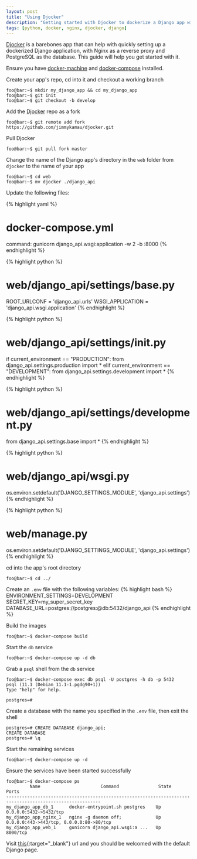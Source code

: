 ```yaml
---
layout: post
title: "Using Djocker"
description: "Getting started with Djocker to dockerize a Django app with Nginx and Postgres."
tags: [python, docker, nginx, djocker, django]
---
```


[Djocker](https://github.com/jimmykamau/djocker) is a barebones app that can help with quickly setting up a dockerized Django application, with Nginx as a reverse proxy and PostgreSQL as the database. This guide will help you get started with it.

Ensure you have [docker-machine](https://docs.docker.com/machine/install-machine/) and [docker-compose](https://docs.docker.com/compose/install/) installed.

Create your app's repo, cd into it and checkout a working branch
```console
foo@bar:~$ mkdir my_django_app && cd my_django_app
foo@bar:~$ git init
foo@bar:~$ git checkout -b develop
```

Add the [Djocker](https://github.com/jimmykamau/djocker.git) repo as a fork
```console
foo@bar:~$ git remote add fork https://github.com/jimmykamau/djocker.git
```

Pull Djocker
```console
foo@bar:~$ git pull fork master
```

Change the name of the Django app's directory in the `web` folder from `djocker` to the name of your app
```console
foo@bar:~$ cd web
foo@bar:~$ mv djocker ./django_api
```

Update the following files:

{% highlight yaml %}
# docker-compose.yml

command: gunicorn django_api.wsgi:application -w 2 -b :8000
{% endhighlight %}

{% highlight python %}
# web/django_api/settings/base.py

ROOT_URLCONF = 'django_api.urls'
WSGI_APPLICATION = 'django_api.wsgi.application'
{% endhighlight %}

{% highlight python %}
# web/django_api/settings/__init__.py

if current_environment == "PRODUCTION":
    from django_api.settings.production import *
elif current_environment == "DEVELOPMENT":
    from django_api.settings.development import *
{% endhighlight %}

{% highlight python %}
# web/django_api/settings/development.py

from django_api.settings.base import *
{% endhighlight %}

{% highlight python %}
# web/django_api/wsgi.py

os.environ.setdefault('DJANGO_SETTINGS_MODULE', 'django_api.settings')
{% endhighlight %}

{% highlight python %}
# web/manage.py

os.environ.setdefault('DJANGO_SETTINGS_MODULE', 'django_api.settings')
{% endhighlight %}

cd into the app's root directory
```console
foo@bar:~$ cd ../
```

Create an `.env` file with the following variables:
{% highlight bash %}
ENVIRONMENT_SETTINGS=DEVELOPMENT
SECRET_KEY=my_super_secret_key
DATABASE_URL=postgres://postgres:@db:5432/django_api
{% endhighlight %}

Build the images
```console
foo@bar:~$ docker-compose build
```

Start the `db` service
```console
foo@bar:~$ docker-compose up -d db
```

Grab a `psql` shell from the `db` service
```console
foo@bar:~$ docker-compose exec db psql -U postgres -h db -p 5432
psql (11.1 (Debian 11.1-1.pgdg90+1))
Type "help" for help.

postgres=#
```

Create a database with the name you specified in the `.env` file, then exit the shell
```console
postgres=# CREATE DATABASE django_api;
CREATE DATABASE
postgres=# \q
```

Start the remaining services
```console
foo@bar:~$ docker-compose up -d
```

Ensure the services have been started successfully
```console
foo@bar:~$ docker-compose ps
         Name                       Command               State                    Ports
----------------------------------------------------------------------------------------------------------
my_django_app_db_1      docker-entrypoint.sh postgres    Up      0.0.0.0:5432->5432/tcp
my_django_app_nginx_1   nginx -g daemon off;             Up      0.0.0.0:443->443/tcp, 0.0.0.0:80->80/tcp
my_django_app_web_1     gunicorn django_api.wsgi:a ...   Up      8000/tcp
```

Visit [this](http://localhost/){:target="_blank"} url and you should be welcomed with the default Django page.
